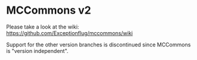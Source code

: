 # MCCommons v2
Please take a look at the wiki: https://github.com/Exceptionflug/mccommons/wiki

Support for the other version branches is discontinued since MCCommons is "version independent".
